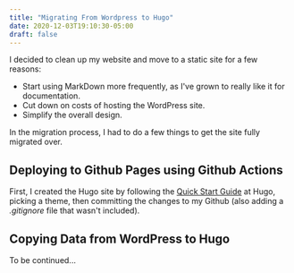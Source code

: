```yaml
---
title: "Migrating From Wordpress to Hugo"
date: 2020-12-03T19:10:30-05:00
draft: false
---
```


I decided to clean up my website and move to a static site for a few reasons:

* Start using MarkDown more frequently, as I've grown to really like it for documentation.
* Cut down on costs of hosting the WordPress site.
* Simplify the overall design.

In the migration process, I had to do a few things to get the site fully migrated over.

## Deploying to Github Pages using Github Actions

First, I created the Hugo site by following the
[Quick Start Guide](https://gohugo.io/getting-started/quick-start/) at Hugo,
picking a theme, then committing the changes to my Github (also adding a
_.gitignore_ file that wasn't included).

## Copying Data from WordPress to Hugo

To be continued...